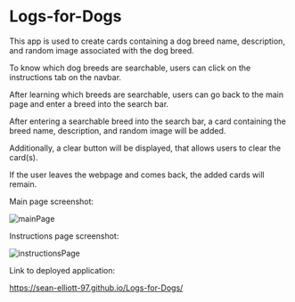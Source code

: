 # Logs-for-Dogs

This app is used to create cards containing a dog breed name, description, and random image associated with the dog breed.

To know which dog breeds are searchable, users can click on the instructions tab on the navbar.

After learning which breeds are searchable, users can go back to the main page and enter a breed into the search bar.

After entering a searchable breed into the search bar, a card containing the breed name, description, and random image will be added. 

Additionally, a clear button will be displayed, that allows users to clear the card(s).

If the user leaves the webpage and comes back, the added cards will remain.

Main page screenshot:

![mainPage](https://user-images.githubusercontent.com/89947920/139471430-dd6f8cd6-e265-428a-9de7-49a4c93f390c.png)
 
Instructions page screenshot:

![instructionsPage](https://user-images.githubusercontent.com/89947920/139471455-967a8456-2773-43a5-a159-5ddc04e8b97b.png)

Link to deployed application:

https://sean-elliott-97.github.io/Logs-for-Dogs/
